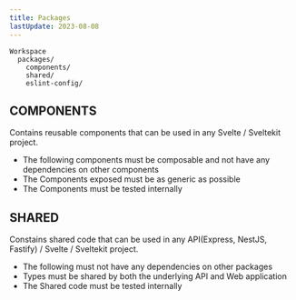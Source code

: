 ```yaml
---
title: Packages
lastUpdate: 2023-08-08
---
```


```
Workspace
  packages/
    components/
    shared/
    eslint-config/

```

## COMPONENTS

Contains reusable components that can be used in any Svelte / Sveltekit project.

- The following components must be composable and not have any dependencies on other components
- The Components exposed must be as generic as possible
- The Components must be tested internally

## SHARED

Constains shared code that can be used in any API(Express, NestJS, Fastify) / Svelte / Sveltekit project.

- The following must not have any dependencies on other packages
- Types must be shared by both the underlying API and Web application
- The Shared code must be tested internally
